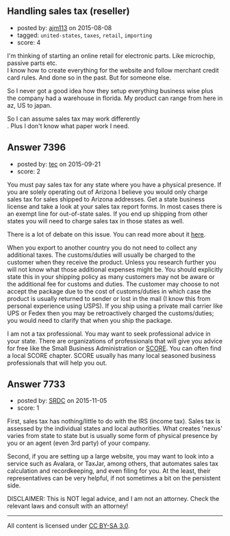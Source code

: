 ## Handling sales tax (reseller)

- posted by: [ajm113](https://stackexchange.com/users/4562363/ajm113) on 2015-08-08
- tagged: `united-states`, `taxes`, `retail`, `importing`
- score: 4

I'm thinking of starting an online retail for electronic parts. Like microchip, passive parts etc.<br />
 I know how to create everything for the website and follow merchant credit card rules. And done so in the past. But for someone else.

So I never got a good idea how they setup everything business wise plus the company had a warehouse in florida. My product can range from here in az, US to japan. 

So I can assume sales tax may work differently<br />. 
Plus I don't know what paper work I need. 


## Answer 7396

- posted by: [tec](https://stackexchange.com/users/6978947/tec) on 2015-09-21
- score: 2

<p>You must pay sales tax for any state where you have a physical presence.
If you are solely operating out of Arizona I believe you would only charge sales tax for sales shipped to Arizona addresses. Get a state business license and take a look at your sales tax report forms. In most cases there is an exempt line for out-of-state sales.
If you end up shipping from other states you will need to charge sales tax in those states as well.</p>

<p>There is a lot of debate on this issue.  You can read more about it <a href="http://www.nolo.com/legal-encyclopedia/sales-tax-internet-29919.html" rel="nofollow">here</a>.</p>

<p>When you export to another country you do not need to collect any additional taxes.  The customs/duties will usually be charged to the customer when they receive the product.  Unless you research further you will not know what those additional expenses might be.  You should explicitly state this in your shipping policy as many customers may not be aware or the additional fee for customs and duties.  The customer may choose to not accept the package due to the cost of customs/duties in which case the product is usually returned to sender or lost in the mail (I know this from personal experience using USPS).  If you ship using a private mail carrier like UPS or Fedex then you may be retroactively charged the customs/duties; you would need to clarify that when you ship the package.</p>

<p>I am not a tax professional.  You may want to seek professional advice in your state.  There are organizations of professionals that will give you advice for free like the Small Business Administration or <a href="https://www.score.org/about-score" rel="nofollow">SCORE</a>. You can often find a local SCORE chapter.  SCORE usually has many local seasoned business professionals that will help you out. </p>



## Answer 7733

- posted by: [SRDC](https://stackexchange.com/users/5438059/srdc) on 2015-11-05
- score: 1

First, sales tax has nothing/little to do with the IRS (income tax). Sales tax is assessed by the individual states and local authorities. What creates 'nexus' varies from state to state but is usually some form of physical presence by you or an agent (even 3rd party) of your company.

Second, if you are setting up a large website, you may want to look into a service such as Avalara, or TaxJar, among others, that automates sales tax calculation and recordkeeping, and even filing for you. At the least, their representatives can be very helpful, if not sometimes a bit on the persistent side.

DISCLAIMER: This is NOT legal advice, and I am not an attorney. Check the relevant laws and consult with an attorney!



---

All content is licensed under [CC BY-SA 3.0](https://creativecommons.org/licenses/by-sa/3.0/).
